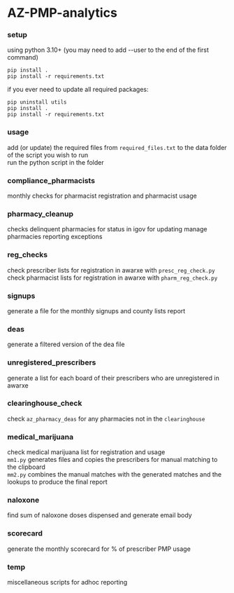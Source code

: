 # AZ-PMP-analytics
  
### setup
using python 3.10+ (you may need to add --user to the end of the first command)  
```
pip install .
pip install -r requirements.txt
```
if you ever need to update all required packages:    
```
pip uninstall utils
pip install .
pip install -r requirements.txt
```

### usage
add (or update) the required files from `required_files.txt` to the data folder of the script you wish to run  
run the python script in the folder
  
### compliance_pharmacists
monthly checks for pharmacist registration and pharmacist usage  
  
### pharmacy_cleanup
checks delinquent pharmacies for status in igov for updating manage pharmacies reporting exceptions  
  
### reg_checks
check prescriber lists for registration in awarxe with ``presc_reg_check.py``  
check pharmacist lists for registration in awarxe with ``pharm_reg_check.py``  

### signups
generate a file for the monthly signups and county lists report  

### deas
generate a filtered version of the dea file  

### unregistered_prescribers
generate a list for each board of their prescribers who are unregistered in awarxe  

### clearinghouse_check
check ``az_pharmacy_deas`` for any pharmacies not in the ``clearinghouse``  

### medical_marijuana
check medical marijuana list for registration and usage  
``mm1.py`` generates files and copies the prescribers for manual matching to the clipboard  
``mm2.py`` combines the manual matches with the generated matches and the lookups to produce the final report  

### naloxone  
find sum of naloxone doses dispensed and generate email body  

### scorecard
generate the monthly scorecard for % of prescriber PMP usage  

### temp
miscellaneous scripts for adhoc reporting  
